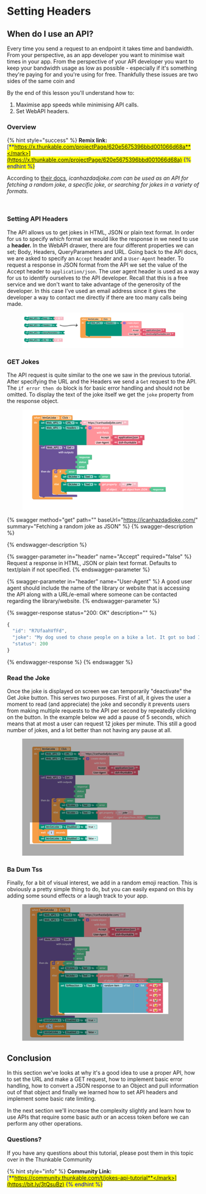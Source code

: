# Setting Headers

## When do I use an API?

Every time you send a request to an endpoint it takes time and bandwidth. From your perspective, as an app developer you want to minimise wait times in your app. From the perspective of your API developer you want to keep your bandwidth usage as low as possible - especially if it's something they're paying for and you're using for free. Thankfully these issues are two sides of the same coin and&#x20;

By the end of this lesson you'll understand how to:

1. Maximise app speeds while minimising API calls.&#x20;
2. Set  WebAPI headers.&#x20;

### Overview

{% hint style="success" %}
**Remix link:** [<mark style="color:blue;">**https://x.thunkable.com/projectPage/620e5675396bbd001066d68a**</mark>](https://x.thunkable.com/projectPage/620e5675396bbd001066d68a)
{% endhint %}

According to [their docs](https://icanhazdadjoke.com/api), _icanhazdadjoke.com can be used as an API for fetching a random joke, a specific joke, or searching for jokes in a variety of formats._

<figure><img src="../../.gitbook/assets/jotd.gif" alt=""><figcaption></figcaption></figure>

### Setting API Headers

The API allows us to get jokes in HTML, JSON or plain text format. In order for us to specify _which_ format we would like the response in we need to use a **header.** In the WebAPI drawer, there are four different properties we can set; Body, Headers, QueryParameters and URL. Going back to the API docs, we are asked to specify an `Accept` header and a `User-Agent` header. To request a response in JSON format from the API we set the value of the Accept header to `application/json`. The user agent header is used as a way for us to identify ourselves to the API developer. Recall that this is a free service and we don't want to take advantage of the generosity of the developer. In this case I've used an email address since it gives the developer a way to contact me directly if there are too many calls being made.&#x20;

<figure><img src="../../.gitbook/assets/jaas_headers.png" alt=""><figcaption></figcaption></figure>

### GET Jokes

The API request is quite similar to the one we saw in the previous tutorial. After specifying the URL and the Headers we send a `Get` request to the API. The `if error then do` block is for basic error handling and should not be omitted. To display the text of the joke itself we get the `joke` property from the response object.&#x20;

<figure><img src="../../.gitbook/assets/jaas_get_joke.png" alt=""><figcaption></figcaption></figure>

{% swagger method="get" path="" baseUrl="https://icanhazdadjoke.com/" summary="Fetching a random joke as JSON" %}
{% swagger-description %}

{% endswagger-description %}

{% swagger-parameter in="header" name="Accept" required="false" %}
Request a response in HTML, JSON or plain text format. Defaults to text/plain if not specified.
{% endswagger-parameter %}

{% swagger-parameter in="header" name="User-Agent" %}
A good user agent should include the name of the library or website that is accessing the API along with a URL/e-email where someone can be contacted regarding the library/website.
{% endswagger-parameter %}

{% swagger-response status="200: OK" description="" %}
```javascript
{
  "id": "R7UfaahVfFd",
  "joke": "My dog used to chase people on a bike a lot. It got so bad I had to take his bike away.",
  "status": 200
}
```
{% endswagger-response %}
{% endswagger %}

### Read the Joke

Once the joke is displayed on screen we can temporarily "deactivate" the Get Joke button. This serves two purposes. First of all, it gives the user a moment to read (and appreciate) the joke and secondly it prevents users from making multiple requests to the API per second by repeatedly clicking on the button. In the example below we add a pause of 5 seconds, which means that at most a user can request 12 jokes per minute. This still a good number of jokes, and a lot better than not having any pause at all.&#x20;

<figure><img src="../../.gitbook/assets/jaas_read_joke.png" alt=""><figcaption></figcaption></figure>

### Ba Dum Tss

Finally, for a bit of visual interest, we add in a random emoji reaction. This is obviously a pretty simple thing to do, but you can easily expand on this by adding some sound effects or a laugh track to your app.

<figure><img src="../../.gitbook/assets/jaas_show_reaction.png" alt=""><figcaption></figcaption></figure>



## Conclusion

In this section we've looks at why it's a good idea to use a proper API, how to set the URL and make a GET request, how to implement basic error handling, how to convert a JSON response to an Object and pull information out of that object and finally we learned how to set API headers and implement some basic rate limiting.&#x20;

In the next section we'll increase the complexity slightly and learn how to use APIs that require some basic auth or an access token before we can perform any other operations.&#x20;

### Questions?

If you have any questions about this tutorial, please post them in this topic over in the Thunkable Community

{% hint style="info" %}
**Community Link:** [<mark style="color:blue;">**https://community.thunkable.com/t/jokes-api-tutorial**</mark>](https://bit.ly/3tQsuBz)
{% endhint %}
